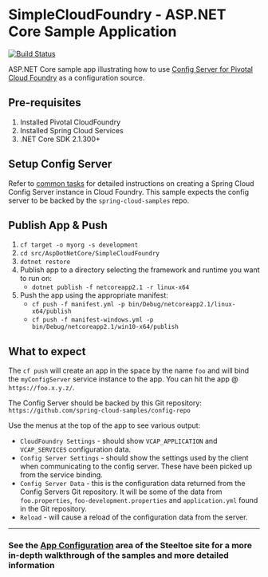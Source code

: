 # SimpleCloudFoundry - ASP.NET Core Sample Application

[![Build Status](https://dev.azure.com/SteeltoeOSS/Steeltoe/_apis/build/status/Samples/SteeltoeOSS.Samples%20%5BConfiguration_SimpleCloudFoundry%5D?branchName=2.x)](https://dev.azure.com/SteeltoeOSS/Steeltoe/_build/latest?definitionId=13&branchName=2.x)

ASP.NET Core sample app illustrating how to use [Config Server for Pivotal Cloud Foundry](https://docs.pivotal.io/spring-cloud-services/config-server/) as a configuration source.

## Pre-requisites

1. Installed Pivotal CloudFoundry
1. Installed Spring Cloud Services
1. .NET Core SDK 2.1.300+

## Setup Config Server

Refer to [common tasks](/CommonTasks.md#Spring-Cloud-Config-Server) for detailed instructions on creating a Spring Cloud Config Server instance in Cloud Foundry. This sample expects the config server to be backed by the `spring-cloud-samples` repo.

## Publish App & Push

1. `cf target -o myorg -s development`
1. `cd src/AspDotNetCore/SimpleCloudFoundry`
1. `dotnet restore`
1. Publish app to a directory selecting the framework and runtime you want to run on:
    - `dotnet publish -f netcoreapp2.1 -r linux-x64`
1. Push the app using the appropriate manifest:
    - `cf push -f manifest.yml -p bin/Debug/netcoreapp2.1/linux-x64/publish`
    - `cf push -f manifest-windows.yml -p bin/Debug/netcoreapp2.1/win10-x64/publish`

## What to expect

The `cf push` will create an app in the space by the name `foo` and will bind the `myConfigServer` service instance to the app. You can hit the app @ `https://foo.x.y.z/`.

The Config Server should be backed by this Git repository: `https://github.com/spring-cloud-samples/config-repo`

Use the menus at the top of the app to see various output:

- `CloudFoundry Settings` - should show `VCAP_APPLICATION` and `VCAP_SERVICES` configuration data.
- `Config Server Settings` - should show the settings used by the client when communicating to the config server.  These have been picked up from the service binding.
- `Config Server Data` - this is the configuration data returned from the Config Servers Git repository. It will be some of the data from `foo.properties`, `foo-development.properties` and `application.yml` found in the Git repository.
- `Reload` - will cause a reload of the configuration data from the server.

---

### See the [App Configuration](https://steeltoe.io/app-configuration) area of the Steeltoe site for a more in-depth walkthrough of the samples and more detailed information
